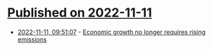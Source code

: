 # [Published on 2022-11-11](index.md)

* [2022-11-11, 09:51:07](https://news.ycombinator.com/item?id=33558810) - [Economic growth no longer requires rising emissions](https://www.economist.com/leaders/2022/11/10/economic-growth-no-longer-requires-rising-emissions)

